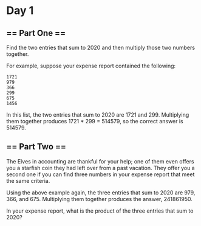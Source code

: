 # Day 1


## == Part One ==
Find the two entries that sum to 2020 and then multiply those two numbers together.

For example, suppose your expense report contained the following:
```
1721
979
366
299
675
1456
```

In this list, the two entries that sum to 2020 are 1721 and 299. Multiplying them
together produces 1721 * 299 = 514579, so the correct answer is 514579.

## == Part Two ==
The Elves in accounting are thankful for your help; one of them even offers you
a starfish coin they had left over from a past vacation. They offer you a second
one if you can find three numbers in your expense report that meet the same criteria.

Using the above example again, the three entries that sum to 2020 are 979, 366,
and 675. Multiplying them together produces the answer, 241861950.

In your expense report, what is the product of the three entries that sum to 2020?

